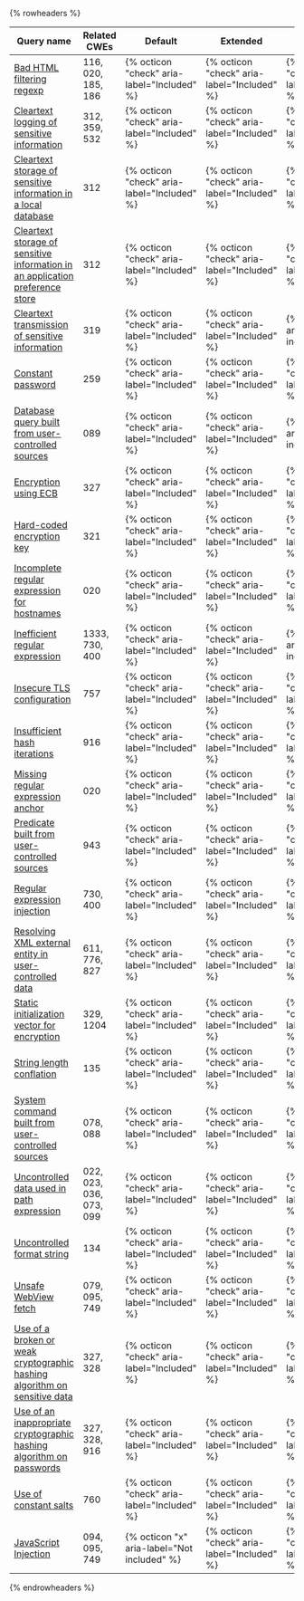 {% rowheaders %}

| Query name | Related CWEs | Default | Extended | Autofix |
| --- | --- | --- | --- | --- |
| [Bad HTML filtering regexp](https://codeql.github.com/codeql-query-help/swift/swift-bad-tag-filter/) | 116, 020, 185, 186 | {% octicon "check" aria-label="Included" %} | {% octicon "check" aria-label="Included" %} | {% octicon "check" aria-label="Included" %} |
| [Cleartext logging of sensitive information](https://codeql.github.com/codeql-query-help/swift/swift-cleartext-logging/) | 312, 359, 532 | {% octicon "check" aria-label="Included" %} | {% octicon "check" aria-label="Included" %} | {% octicon "check" aria-label="Included" %} |
| [Cleartext storage of sensitive information in a local database](https://codeql.github.com/codeql-query-help/swift/swift-cleartext-storage-database/) | 312 | {% octicon "check" aria-label="Included" %} | {% octicon "check" aria-label="Included" %} | {% octicon "check" aria-label="Included" %} |
| [Cleartext storage of sensitive information in an application preference store](https://codeql.github.com/codeql-query-help/swift/swift-cleartext-storage-preferences/) | 312 | {% octicon "check" aria-label="Included" %} | {% octicon "check" aria-label="Included" %} | {% octicon "check" aria-label="Included" %} |
| [Cleartext transmission of sensitive information](https://codeql.github.com/codeql-query-help/swift/swift-cleartext-transmission/) | 319 | {% octicon "check" aria-label="Included" %} | {% octicon "check" aria-label="Included" %} | {% octicon "x" aria-label="Not included" %} |
| [Constant password](https://codeql.github.com/codeql-query-help/swift/swift-constant-password/) | 259 | {% octicon "check" aria-label="Included" %} | {% octicon "check" aria-label="Included" %} | {% octicon "check" aria-label="Included" %} |
| [Database query built from user-controlled sources](https://codeql.github.com/codeql-query-help/swift/swift-sql-injection/) | 089 | {% octicon "check" aria-label="Included" %} | {% octicon "check" aria-label="Included" %} | {% octicon "x" aria-label="Not included" %} |
| [Encryption using ECB](https://codeql.github.com/codeql-query-help/swift/swift-ecb-encryption/) | 327 | {% octicon "check" aria-label="Included" %} | {% octicon "check" aria-label="Included" %} | {% octicon "check" aria-label="Included" %} |
| [Hard-coded encryption key](https://codeql.github.com/codeql-query-help/swift/swift-hardcoded-key/) | 321 | {% octicon "check" aria-label="Included" %} | {% octicon "check" aria-label="Included" %} | {% octicon "check" aria-label="Included" %} |
| [Incomplete regular expression for hostnames](https://codeql.github.com/codeql-query-help/swift/swift-incomplete-hostname-regexp/) | 020 | {% octicon "check" aria-label="Included" %} | {% octicon "check" aria-label="Included" %} | {% octicon "check" aria-label="Included" %} |
| [Inefficient regular expression](https://codeql.github.com/codeql-query-help/swift/swift-redos/) | 1333, 730, 400 | {% octicon "check" aria-label="Included" %} | {% octicon "check" aria-label="Included" %} | {% octicon "x" aria-label="Not included" %} |
| [Insecure TLS configuration](https://codeql.github.com/codeql-query-help/swift/swift-insecure-tls/) | 757 | {% octicon "check" aria-label="Included" %} | {% octicon "check" aria-label="Included" %} | {% octicon "check" aria-label="Included" %} |
| [Insufficient hash iterations](https://codeql.github.com/codeql-query-help/swift/swift-insufficient-hash-iterations/) | 916 | {% octicon "check" aria-label="Included" %} | {% octicon "check" aria-label="Included" %} | {% octicon "check" aria-label="Included" %} |
| [Missing regular expression anchor](https://codeql.github.com/codeql-query-help/swift/swift-missing-regexp-anchor/) | 020 | {% octicon "check" aria-label="Included" %} | {% octicon "check" aria-label="Included" %} | {% octicon "check" aria-label="Included" %} |
| [Predicate built from user-controlled sources](https://codeql.github.com/codeql-query-help/swift/swift-predicate-injection/) | 943 | {% octicon "check" aria-label="Included" %} | {% octicon "check" aria-label="Included" %} | {% octicon "check" aria-label="Included" %} |
| [Regular expression injection](https://codeql.github.com/codeql-query-help/swift/swift-regex-injection/) | 730, 400 | {% octicon "check" aria-label="Included" %} | {% octicon "check" aria-label="Included" %} | {% octicon "check" aria-label="Included" %} |
| [Resolving XML external entity in user-controlled data](https://codeql.github.com/codeql-query-help/swift/swift-xxe/) | 611, 776, 827 | {% octicon "check" aria-label="Included" %} | {% octicon "check" aria-label="Included" %} | {% octicon "check" aria-label="Included" %} |
| [Static initialization vector for encryption](https://codeql.github.com/codeql-query-help/swift/swift-static-initialization-vector/) | 329, 1204 | {% octicon "check" aria-label="Included" %} | {% octicon "check" aria-label="Included" %} | {% octicon "check" aria-label="Included" %} |
| [String length conflation](https://codeql.github.com/codeql-query-help/swift/swift-string-length-conflation/) | 135 | {% octicon "check" aria-label="Included" %} | {% octicon "check" aria-label="Included" %} | {% octicon "check" aria-label="Included" %} |
| [System command built from user-controlled sources](https://codeql.github.com/codeql-query-help/swift/swift-command-line-injection/) | 078, 088 | {% octicon "check" aria-label="Included" %} | {% octicon "check" aria-label="Included" %} | {% octicon "check" aria-label="Included" %} |
| [Uncontrolled data used in path expression](https://codeql.github.com/codeql-query-help/swift/swift-path-injection/) | 022, 023, 036, 073, 099 | {% octicon "check" aria-label="Included" %} | {% octicon "check" aria-label="Included" %} | {% octicon "check" aria-label="Included" %} |
| [Uncontrolled format string](https://codeql.github.com/codeql-query-help/swift/swift-uncontrolled-format-string/) | 134 | {% octicon "check" aria-label="Included" %} | {% octicon "check" aria-label="Included" %} | {% octicon "check" aria-label="Included" %} |
| [Unsafe WebView fetch](https://codeql.github.com/codeql-query-help/swift/swift-unsafe-webview-fetch/) | 079, 095, 749 | {% octicon "check" aria-label="Included" %} | {% octicon "check" aria-label="Included" %} | {% octicon "check" aria-label="Included" %} |
| [Use of a broken or weak cryptographic hashing algorithm on sensitive data](https://codeql.github.com/codeql-query-help/swift/swift-weak-sensitive-data-hashing/) | 327, 328 | {% octicon "check" aria-label="Included" %} | {% octicon "check" aria-label="Included" %} | {% octicon "check" aria-label="Included" %} |
| [Use of an inappropriate cryptographic hashing algorithm on passwords](https://codeql.github.com/codeql-query-help/swift/swift-weak-password-hashing/) | 327, 328, 916 | {% octicon "check" aria-label="Included" %} | {% octicon "check" aria-label="Included" %} | {% octicon "check" aria-label="Included" %} |
| [Use of constant salts](https://codeql.github.com/codeql-query-help/swift/swift-constant-salt/) | 760 | {% octicon "check" aria-label="Included" %} | {% octicon "check" aria-label="Included" %} | {% octicon "check" aria-label="Included" %} |
| [JavaScript Injection](https://codeql.github.com/codeql-query-help/swift/swift-unsafe-js-eval/) | 094, 095, 749 | {% octicon "x" aria-label="Not included" %} | {% octicon "check" aria-label="Included" %} | {% octicon "check" aria-label="Included" %} |

{% endrowheaders %}
